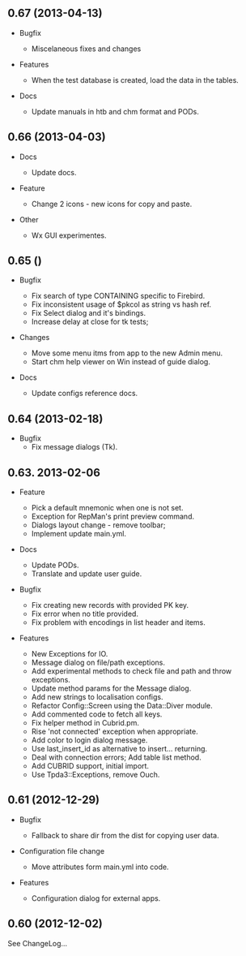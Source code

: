 ## 0.67 (2013-04-13)

- Bugfix
  * Miscelaneous fixes and changes

- Features
  * When the test database is created, load the data in the tables.

- Docs
  * Update manuals in htb and chm format and PODs.

## 0.66 (2013-04-03)

- Docs
  * Update docs.

- Feature
  * Change 2 icons - new icons for copy and paste.

- Other
  * Wx GUI experimentes.

## 0.65 ()

- Bugfix
  * Fix search of type CONTAINING specific to Firebird.
  * Fix inconsistent usage of $pkcol as string vs hash ref.
  * Fix Select dialog and it's bindings.
  * Increase delay at close for tk tests;

- Changes
  * Move some menu itms from app to the new Admin menu.
  * Start chm help viewer on Win instead of guide dialog.

- Docs
  * Update configs reference docs.


## 0.64 (2013-02-18)

- Bugfix
  * Fix message dialogs (Tk).


## 0.63.  2013-02-06

- Feature
  * Pick a default mnemonic when one is not set.
  * Exception for RepMan's print preview command.
  * Dialogs layout change - remove toolbar;
  * Implement update main.yml.

- Docs
  * Update PODs.
  * Translate and update user guide.

- Bugfix
  * Fix creating new records with provided PK key.
  * Fix error when no title provided.
  * Fix problem with encodings in list header and items.

- Features
  * New Exceptions for IO.
  * Message dialog on file/path exceptions.
  * Add experimental methods to check file and path and throw exceptions.
  * Update method params for the Message dialog.
  * Add new strings to localisation configs.
  * Refactor Config::Screen using the Data::Diver module.
  * Add commented code to fetch all keys.
  * Fix helper method in Cubrid.pm.
  * Rise 'not connected' exception when appropriate.
  * Add color to login dialog message.
  * Use last_insert_id as alternative to insert... returning.
  * Deal with connection errors; Add table list method.
  * Add CUBRID support, initial import.
  * Use Tpda3::Exceptions, remove Ouch.

## 0.61 (2012-12-29)

- Bugfix
  * Fallback to share dir from the dist for copying user data.

- Configuration file change
  * Move attributes form main.yml into code.

- Features
  * Configuration dialog for external apps.


## 0.60 (2012-12-02)

See ChangeLog...
